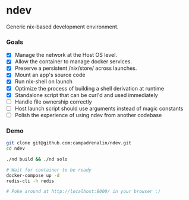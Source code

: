ndev
====

Generic nix-based development environment.

### Goals

 - [x] Manage the network at the Host OS level.
 - [x] Allow the container to manage docker services.
 - [x] Preserve a persistent /nix/store/ across launches.
 - [x] Mount an app's source code
 - [x] Run nix-shell on launch
 - [x] Optimize the process of building a shell derivation at runtime
 - [x] Standalone script that can be curl'd and used immediately
 - [ ] Handle file ownership correctly
 - [ ] Host launch script should use arguments instead of magic constants
 - [ ] Polish the experience of using ndev from another codebase

### Demo

```bash
git clone git@github.com:campadrenalin/ndev.git
cd ndev

./nd build && ./nd solo

# Wait for container to be ready
docker-compose up -d
redis-cli -h redis

# Poke around at http://localhost:8000/ in your browser :)
```
